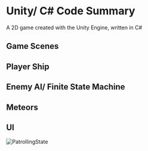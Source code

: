 # Unity/ C# Code Summary
 A 2D game created with the Unity Engine, written in C#


## Game Scenes

## Player Ship

## Enemy AI/ Finite State Machine

## Meteors

## UI

![PatrollingState](https://github.com/JeremyMarkWilcox/Unity-C-Sharp-Code-Summary/assets/150622088/c547acd4-f892-4031-8929-7baf623e33c2)





